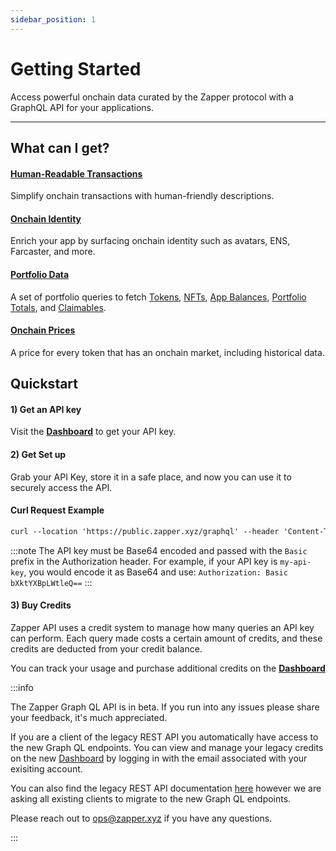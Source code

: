 ```yaml
---
sidebar_position: 1
---
```


# Getting Started

Access powerful onchain data curated by the Zapper protocol with a GraphQL API for your applications.

---

## What can I get?

#### [Human-Readable Transactions](/docs/api-intro/human-readable-transactions)

Simplify onchain transactions with human-friendly descriptions.

#### [Onchain Identity](/docs/api-intro/onchain-identity)

Enrich your app by surfacing onchain identity such as avatars, ENS, Farcaster, and more.

#### [Portfolio Data](/docs/api-intro/portfolio/claimables)

A set of portfolio queries to fetch [Tokens](/docs/api-intro/portfolio/token-balances), [NFTs](/docs/api-intro/portfolio/nft-balances), [App Balances](/docs/api-intro/portfolio/app-balances), [Portfolio Totals](/docs/api-intro/portfolio/portfolio-totals), and [Claimables](/docs/api-intro/portfolio/claimables).

#### [Onchain Prices](/docs/api-intro/onchain-prices)

A price for every token that has an onchain market, including historical data.

## Quickstart

#### 1) Get an API key

Visit the **[Dashboard](/dashboard)** to get your API key.

#### 2) Get Set up

Grab your API Key, store it in a safe place, and now you can use it to securely access the API.

#### Curl Request Example

```graphql
curl --location 'https://public.zapper.xyz/graphql' --header 'Content-Type: application/json' --header 'Authorization: YOUR_API_KEY_ENCODED --data '{"query":"query providerPorfolioQuery($addresses: [Address!]!, $networks: [Network!]!, $withOverrides: Boolean) { portfolio(addresses: $addresses, networks: $networks, withOverrides: $withOverrides) { tokenBalances { address network token { balance balanceUSD balanceRaw baseToken { name label symbol address } } } appBalances { address network updatedAt balanceUSD appName } nftBalances { balanceUSD network } } }","variables":{"addresses":["0x3d280fde2ddb59323c891cf30995e1862510342f","0x6f6e75fb472ee39d847d825cc7c9a613e227e261"],"networks":["BASE_MAINNET","ETHEREUM_MAINNET"]}}'
```

:::note
The API key must be Base64 encoded and passed with the `Basic` prefix in the Authorization header. For example, if your API key is `my-api-key`, you would encode it as Base64 and use: `Authorization: Basic bXktYXBpLWtleQ==`
:::


#### 3) Buy Credits

Zapper API uses a credit system to manage how many queries an API key can perform. Each query made costs a certain amount of credits, and these credits are deducted from your credit balance.

You can track your usage and purchase additional credits on the **[Dashboard](/dashboard)**

:::info

The Zapper Graph QL API is in beta. If you run into any issues please share your feedback, it's much appreciated. 

If you are a client of the legacy REST API you automatically have access to the new Graph QL endpoints. You can view and manage your legacy credits on the new [Dashboard](/dashboard) by logging in with the email associated with your exisiting account.

You can also find the legacy REST API documentation [here](https://studio.zapper.xyz/docs/apis/getting-started) however we are asking all existing clients to migrate to the new Graph QL endpoints.

Please reach out to ops@zapper.xyz if you have any questions.

:::